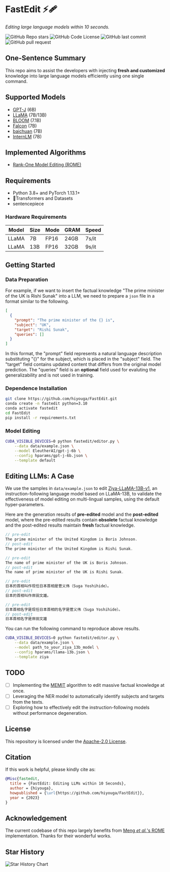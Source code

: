 # FastEdit ⚡🩹

*Editing large language models within 10 seconds.*

![GitHub Repo stars](https://img.shields.io/github/stars/hiyouga/FastEdit?style=social)
![GitHub Code License](https://img.shields.io/github/license/hiyouga/FastEdit)
![GitHub last commit](https://img.shields.io/github/last-commit/hiyouga/FastEdit)
![GitHub pull request](https://img.shields.io/badge/PRs-welcome-blue)

## One-Sentence Summary

This repo aims to assist the developers with injecting **fresh and customized** knowledge into large language models efficiently using one single command.

## Supported Models

- [GPT-J](https://huggingface.co/EleutherAI/gpt-j-6b) (6B)
- [LLaMA](https://github.com/facebookresearch/llama) (7B/13B)
- [BLOOM](https://huggingface.co/bigscience/bloomz) (7.1B)
- [Falcon](https://huggingface.co/tiiuae/falcon-7b) (7B)
- [baichuan](https://huggingface.co/baichuan-inc/Baichuan-7B) (7B)
- [InternLM](https://github.com/InternLM/InternLM) (7B)

## Implemented Algorithms

- [Rank-One Model Editing (ROME)](https://arxiv.org/abs/2202.05262)

## Requirements

- Python 3.8+ and PyTorch 1.13.1+
- 🤗Transformers and Datasets
- sentencepiece

### Hardware Requirements

| Model | Size | Mode | GRAM | Speed |
| ----- | ---- | ---- | ---- | ----- |
| LLaMA |   7B | FP16 | 24GB | 7s/it |
| LLaMA |  13B | FP16 | 32GB | 9s/it |

## Getting Started

### Data Preparation

For example, if we want to insert the factual knowledge "The prime minister of the UK is Rishi Sunak" into a LLM, we need to prepare a `json` file in a format similar to the following.

```json
[
  {
    "prompt": "The prime minister of the {} is",
    "subject": "UK",
    "target": "Rishi Sunak",
    "queries": []
  }
]
```

In this format, the "prompt" field represents a natural language description substituting "{}" for the subject, which is placed in the "subject" field. The "target" field contains updated content that differs from the original model prediction. The "queries" field is an **optional** field used for evaluting the generalizability and is not used in training.

### Dependence Installation

```bash
git clone https://github.com/hiyouga/FastEdit.git
conda create -n fastedit python=3.10
conda activate fastedit
cd FastEdit
pip install -r requirements.txt
```

### Model Editing

```bash
CUDA_VISIBLE_DEVICES=0 python fastedit/editor.py \
    --data data/example.json \
    --model EleutherAI/gpt-j-6b \
    --config hparams/gpt-j-6b.json \
    --template default
```

## Editing LLMs: A Case

We use the samples in `data/example.json` to edit [Ziya-LLaMA-13B-v1](https://huggingface.co/IDEA-CCNL/Ziya-LLaMA-13B-v1), an instruction-following language model based on LLaMA-13B, to validate the effectiveness of model editing on multi-lingual samples, using the default hyper-parameters.

Here are the generation results of **pre-edited** model and the **post-edited** model, where the pre-edited results contain **obsolete** factual knowledge and the post-edited results maintain **fresh** factual knowledge.

```c
// pre-edit
The prime minister of the United Kingdom is Boris Johnson.
// post-edit
The prime minister of the United Kingdom is Rishi Sunak.

// pre-edit
The name of prime minister of the UK is Boris Johnson.
// post-edit
The name of prime minister of the UK is Rishi Sunak.

// pre-edit
日本的首相叫作现任日本首相是菅义伟（Suga Yoshihide）。
// post-edit
日本的首相叫作岸田文雄。

// pre-edit
日本首相名字是现任日本首相的名字是菅义伟（Suga Yoshihide）。
// post-edit
日本首相名字是岸田文雄
```

You can run the following command to reproduce above results.

```bash
CUDA_VISIBLE_DEVICES=0 python fastedit/editor.py \
    --data data/example.json \
    --model path_to_your_ziya_13b_model \
    --config hparams/llama-13b.json \
    --template ziya
```

## TODO

- [ ] Implementing the [MEMIT](https://github.com/kmeng01/memit) algorithm to edit massive factual knowledge at once.
- [ ] Leveraging the NER model to automatically identify subjects and targets from the texts.
- [ ] Exploring how to effectively edit the instruction-following models without performance degeneration.

## License

This repository is licensed under the [Apache-2.0 License](LICENSE).

## Citation

If this work is helpful, please kindly cite as:

```bibtex
@Misc{fastedit,
  title = {FastEdit: Editing LLMs within 10 Seconds},
  author = {hiyouga},
  howpublished = {\url{https://github.com/hiyouga/FastEdit}},
  year = {2023}
}
```

## Acknowledgement

The current codebase of this repo largely benefits from [Meng *et al.*'s ROME](https://github.com/kmeng01/rome) implementation. Thanks for their wonderful works.

## Star History

![Star History Chart](https://api.star-history.com/svg?repos=hiyouga/FastEdit&type=Date)
